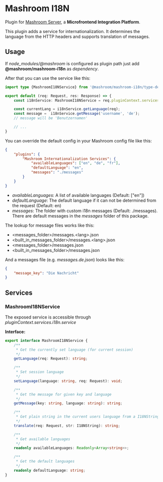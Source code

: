 
# Mashroom I18N

Plugin for [Mashroom Server](https://www.mashroom-server.com), a **Microfrontend Integration Platform**.

This plugin adds a service for internationalization. It determines the language from the HTTP headers and supports translation of messages.

## Usage

If *node_modules/@mashroom* is configured as plugin path just add **@mashroom/mashroom-i18n** as *dependency*.

After that you can use the service like this:

```ts
import type {MashroomI18NService} from '@mashroom/mashroom-i18n/type-definitions';

export default (req: Request, res: Response) => {
    const i18nService: MashroomI18NService = req.pluginContext.services.i18n.service;

    const currentLang = i18nService.getLanguage(req);
    const message =  i18nService.getMessage('username', 'de');
    // message will be 'Benutzernamen'

    // ...
}
```

You can override the default config in your Mashroom config file like this:

```json
{
    "plugins": {
        "Mashroom Internationalization Services": {
            "availableLanguages": ["en", "de", "fr"],
            "defaultLanguage": "en",
            "messages": "./messages"
        }
    }
}
```

 * _availableLanguages_: A list of available languages (Default: ["en"])
 * _defaultLanguage_: The default language if it can not be determined from the request (Default: en)
 * _messages_: The folder with custom i18n messages (Default: ./messages). There are default messages
   in the *messages* folder of this package.

The lookup for message files works like this:

 * &lt;messages_folder&gt;/messages.&lt;lang&gt;.json
 * &lt;built_in_messages_folder&gt;/messages.&lt;lang&gt;.json
 * &lt;messages_folder&gt;/messages.json
 * &lt;built_in_messages_folder&gt;/messages.json

And a messages file (e.g. _messages.de.json_) looks like this:

```json
{
    "message_key": "Die Nachricht"
}
```

## Services

### MashroomI18NService

The exposed service is accessible through _pluginContext.services.i18n.service_

**Interface:**

```ts
export interface MashroomI18NService {
    /**
     * Get the currently set language (for current session)
     */
    getLanguage(req: Request): string;

    /**
     * Set session language
     */
    setLanguage(language: string, req: Request): void;

    /**
     * Get the message for given key and language
     */
    getMessage(key: string, language: string): string;

    /**
     * Get plain string in the current users language from a I18NString
     */
    translate(req: Request, str: I18NString): string;

    /**
     * Get available languages
     */
    readonly availableLanguages: Readonly<Array<string>>;

    /**
     * Get the default languages
     */
    readonly defaultLanguage: string;
}
```
